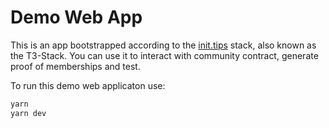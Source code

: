 # Demo Web App

This is an app bootstrapped according to the [init.tips](https://init.tips) stack, also known as the T3-Stack.
You can use it to interact with community contract, generate proof of memberships and test.

To run this demo web applicaton use:

```bash
yarn
yarn dev
```
